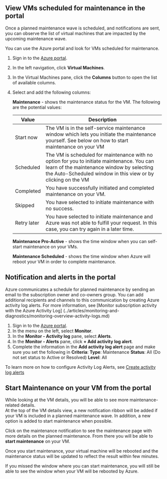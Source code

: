 ## View VMs scheduled for maintenance in the portal

Once a planned maintenance wave is scheduled, and notifications are sent, you can observe the list of virtual machines that are impacted by the upcoming maintenance wave. 

You can use the Azure portal and look for VMs scheduled for maintenance.

1. Sign in to the [Azure portal](https://portal.azure.cn).

2. In the left navigation, click **Virtual Machines**.

3. In the Virtual Machines pane, click the **Columns** button to open the list of available columns.

4. Select and add the following columns:

    **Maintenance** - shows the maintenance status for the VM. The following are the potential values:

      | Value | Description |
      |-------|-------------|
      | Start now | The VM is in the self-service maintenance window which lets you initiate the maintenance yourself. See below on how to start maintenance on your VM | 
      | Scheduled | The VM is scheduled for maintenance with no option for you to initiate maintenance. You can learn of the maintenance window by selecting the Auto-Scheduled window in this view or by clicking on the VM | 
      | Completed | You have successfully initiated and completed maintenance on your VM. | 
      | Skipped| You have selected to initiate maintenance with no success. | 
      | Retry later| You have selected to initiate maintenance and Azure was not able to fulfill your request. In this case, you can try again in a later time. | 

    **Maintenance Pro-Active** - shows the time window when you can self-start maintenance on your VMs.

    **Maintenance Scheduled** - shows the time window when Azure will reboot your VM in order to complete maintenance. 

## Notification and alerts in the portal

Azure communicates a schedule for planned maintenance by sending an email to the subscription owner and co-owners group. You can add additional recipients and channels to this communication by creating Azure activity log alerts. For more information, see [Monitor subscription activity with the Azure Activity Log] (../articles/monitoring-and-diagnostics/monitoring-overview-activity-logs.md)

1. Sign in to the [Azure portal](https://portal.azure.cn).
2. In the menu on the left, select **Monitor**. 
3. In the **Monitor - Activity log** pane, select **Alerts**.
4. In the **Monitor - Alerts** pane, click **+ Add activity log alert**.
5. Complete the information in the **Add activity log alert** page and make sure you set the following in **Criteria**:
    **Type**: Maintenance 
    **Status**: All (Do not set status to Active or Resolved)
    **Level**: All

To learn more on how to configure Activity Log Alerts, see [Create activity log alerts](../articles/monitoring-and-diagnostics/monitoring-activity-log-alerts.md)

## Start Maintenance on your VM from the portal

While looking at the VM details, you will be able to see more maintenance-related details.  
At the top of the VM details view, a new notification ribbon will be added if your VM is included in a planned maintenance wave. In addition, a new option is added to start maintenance when possible. 

Click on the maintenance notification to see the maintenance page with more details on the planned maintenance. From there you will be able to **start maintenance** on your VM.

Once you start maintenance, your virtual machine will be rebooted and the maintenance status will be updated to reflect the result within few minutes.

If you missed the window where you can start maintenance, you will still be able to see the window when your VM will be rebooted by Azure.

<!--Update_Description: new articles on common maintenance notifications-->
<!--ms.date: 10/23/2017 -->